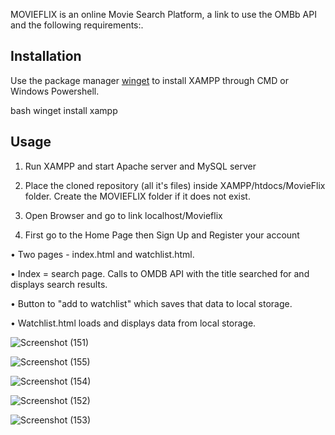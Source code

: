 MOVIEFLIX is an online Movie Search Platform, a link to use the OMBb API and the following requirements:.

## Installation

Use the package manager [winget](https://github.com/microsoft/winget-cli) to install XAMPP through CMD or Windows Powershell.

bash
winget install xampp


## Usage


1. Run XAMPP and start Apache server and MySQL server

2. Place the cloned repository (all it's files) inside XAMPP/htdocs/MovieFlix folder.
Create the MOVIEFLIX folder if it does not exist.

3. Open Browser and go to link localhost/Movieflix

4. First go to the Home Page then Sign Up and Register your account

• Two pages - index.html and watchlist.html.

• Index = search page. Calls to OMDB API with the title searched for and displays search results.

• Button to "add to watchlist" which saves that data to local storage.

• Watchlist.html loads and displays data from local storage.

![Screenshot (151)](https://user-images.githubusercontent.com/68556168/178572165-2a6ff7c0-4c2a-4684-8969-a65672e48ff3.png)

![Screenshot (155)](https://user-images.githubusercontent.com/68556168/178572298-94987dc1-f934-4551-911a-b51e16b966ab.png)

![Screenshot (154)](https://user-images.githubusercontent.com/68556168/178572356-4542f528-5003-42d3-93f5-ce461ac28372.png)

![Screenshot (152)](https://user-images.githubusercontent.com/68556168/178572509-5219b493-b72b-44f3-ac2c-bb17e57bdfa7.png)

![Screenshot (153)](https://user-images.githubusercontent.com/68556168/178572454-70f66a0b-b144-47cc-8bb3-14b66e3b72d4.png)










